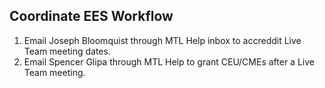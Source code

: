 ## Coordinate EES Workflow

1. Email Joseph Bloomquist through MTL Help inbox to accreddit Live Team meeting dates.
2. Email Spencer Glipa through MTL Help to grant CEU/CMEs after a Live Team meeting.
